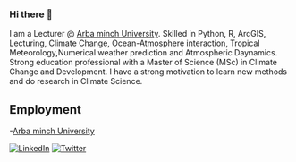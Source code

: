 ### Hi there 👋

I am a Lecturer @ [Arba minch University](https://www.amu.edu.et/). Skilled in Python, R, ArcGIS, Lecturing, Climate Change, Ocean-Atmosphere interaction, Tropical Meteorology,Numerical weather prediction and Atmospheric Daynamics. Strong education professional with a Master of Science (MSc) in Climate Change and Development. I have a strong motivation to learn new methods and do research in Climate Science.


## Employment
-[Arba minch University](https://www.amu.edu.et/)

[![LinkedIn](https://img.shields.io/badge/LinkedIn-%230077B5.svg?logo=linkedin&logoColor=white)](www.linkedin.com/in/israel-gebresilasie-106a4a219)
[![Twitter](https://img.shields.io/badge/Twitter-%231DA1F2.svg?logo=Twitter&logoColor=white)](https://twitter.com/KimoIsrael)





